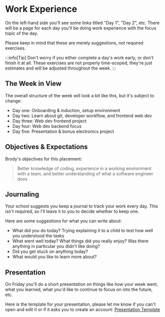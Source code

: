 # Work Experience

On the left-hand side you'll see some links titled "Day 1", "Day 2", etc. There will be a page for each day you'll 
be doing work experience with the focus topic of the day.

Please keep in mind that these are merely suggestions, not required exercises.

:::info[Tip]
Don't worry if you either complete a day's work early, or don't finish it at all. These exercises are not properly time-scoped, they're just estimates and will be adjusted throughout the week.
:::

## The Week in View

The overall structure of the week will look a bit like this, but it's subject to change:

- Day one: Onboarding & induction, setup environment
- Day two: Learn about git, developer workflow, and frontend web dev
- Day three: Web dev frontend project
- Day four: Web dev backend focus
- Day five: Presentation & bonus electronics project


## Objectives & Expectations

Brody's objectives for this placement:

>Better knowledge of coding, experience in a working environment with a team, and better understanding of what a software engineer does


## Journaling

Your school suggests you keep a journal to track your work every day. This isn't required, so I'll leave it to you to decide whether to keep one.

Here are some suggestions for what you can write about:

- What did you do today? Trying explaining it to a child to test how well you understood the tasks
- What went well today? What things did you really enjoy? Was there anything in particular you didn't like doing?
- Did you get stuck on anything today?
- What would you like to learn more about?

## Presentation

On Friday you'll do a short presentation on things like how your week went, what you learned, what you'd like to continue to focus on into the future, etc.

Here is the template for your presentation, please let me know if you can't open and edit it or if it asks you to create an account: [Presentation Template](https://www.canva.com/design/DAGJ_oH3w00/Rr80rOGIFBoiXE5qHVlp-Q/edit?utm_content=DAGJ_oH3w00&utm_campaign=designshare&utm_medium=link2&utm_source=sharebutton)

